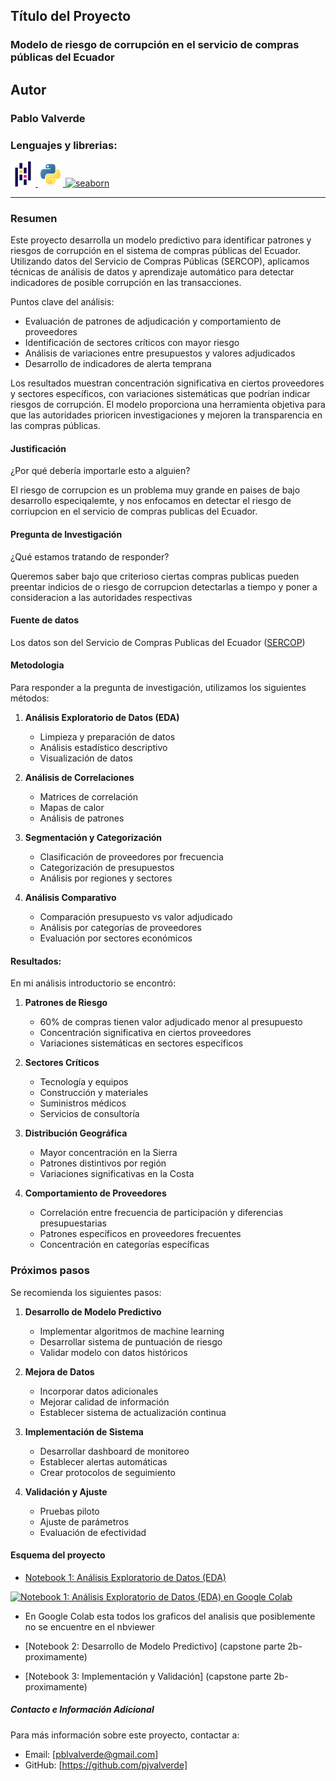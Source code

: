 ## Título del Proyecto
### Modelo de riesgo de corrupción en el servicio de compras públicas del Ecuador

## **Autor**
### Pablo Valverde



<h3 align="left">Lenguajes y librerias:</h3>
<p align="left"> <a href="https://pandas.pydata.org/" target="_blank" rel="noreferrer"> <img src="https://raw.githubusercontent.com/devicons/devicon/2ae2a900d2f041da66e950e4d48052658d850630/icons/pandas/pandas-original.svg" alt="pandas" width="40" height="40"/> </a> <a href="https://www.python.org" target="_blank" rel="noreferrer"> <img src="https://raw.githubusercontent.com/devicons/devicon/master/icons/python/python-original.svg" alt="python" width="40" height="40"/> </a> <a href="https://seaborn.pydata.org/" target="_blank" rel="noreferrer"> <img src="https://seaborn.pydata.org/_images/logo-mark-lightbg.svg" alt="seaborn" width="40" height="40"/> </a> </p>

---
### Resumen 
Este proyecto desarrolla un modelo predictivo para identificar patrones y riesgos de corrupción en el sistema de compras públicas del Ecuador. Utilizando datos del Servicio de Compras Públicas (SERCOP), aplicamos técnicas de análisis de datos y aprendizaje automático para detectar indicadores de posible corrupción en las transacciones.

Puntos clave del análisis:

- Evaluación de patrones de adjudicación y comportamiento de proveedores
- Identificación de sectores críticos con mayor riesgo
- Análisis de variaciones entre presupuestos y valores adjudicados
- Desarrollo de indicadores de alerta temprana

Los resultados muestran concentración significativa en ciertos proveedores y sectores específicos, con variaciones sistemáticas que podrían indicar riesgos de corrupción. El modelo proporciona una herramienta objetiva para que las autoridades prioricen investigaciones y mejoren la transparencia en las compras públicas.


#### Justificación
¿Por qué debería importarle esto a alguien?

El riesgo de corrupcion es un problema muy grande en paises de bajo desarrollo especiqalemte, y nos enfocamos en detectar el riesgo de corriupcion en el servicio de compras publicas del Ecuador.

#### Pregunta de Investigación
¿Qué estamos tratando de responder?

Queremos saber bajo que criterioso ciertas compras publicas pueden preentar indicios de o riesgo de corrupcion  detectarlas a tiempo y poner a consideracion a las autoridades respectivas

#### Fuente de datos
Los datos son del Servicio de Compras Publicas del Ecuador ([SERCOP](https://portal.compraspublicas.gob.ec/sercop/))

#### Metodologia
Para responder a la pregunta de investigación, utilizamos los siguientes métodos:

1. **Análisis Exploratorio de Datos (EDA)**
   - Limpieza y preparación de datos
   - Análisis estadístico descriptivo
   - Visualización de datos

2. **Análisis de Correlaciones**
   - Matrices de correlación
   - Mapas de calor
   - Análisis de patrones

3. **Segmentación y Categorización**
   - Clasificación de proveedores por frecuencia
   - Categorización de presupuestos
   - Análisis por regiones y sectores

4. **Análisis Comparativo**
   - Comparación presupuesto vs valor adjudicado
   - Análisis por categorías de proveedores
   - Evaluación por sectores económicos

#### Resultados:
En mi análisis introductorio se encontró:

1. **Patrones de Riesgo**
   - 60% de compras tienen valor adjudicado menor al presupuesto
   - Concentración significativa en ciertos proveedores
   - Variaciones sistemáticas en sectores específicos

2. **Sectores Críticos**
   - Tecnología y equipos
   - Construcción y materiales
   - Suministros médicos
   - Servicios de consultoría

3. **Distribución Geográfica**
   - Mayor concentración en la Sierra
   - Patrones distintivos por región
   - Variaciones significativas en la Costa

4. **Comportamiento de Proveedores**
   - Correlación entre frecuencia de participación y diferencias presupuestarias
   - Patrones específicos en proveedores frecuentes
   - Concentración en categorías específicas

### Próximos pasos
Se recomienda los siguientes pasos:

1. **Desarrollo de Modelo Predictivo**
   - Implementar algoritmos de machine learning
   - Desarrollar sistema de puntuación de riesgo
   - Validar modelo con datos históricos

2. **Mejora de Datos**
   - Incorporar datos adicionales
   - Mejorar calidad de información
   - Establecer sistema de actualización continua

3. **Implementación de Sistema**
   - Desarrollar dashboard de monitoreo
   - Establecer alertas automáticas
   - Crear protocolos de seguimiento

4. **Validación y Ajuste**
   - Pruebas piloto
   - Ajuste de parámetros
   - Evaluación de efectividad

#### Esquema del proyecto
- [Notebook 1: Análisis Exploratorio de Datos (EDA)](https://nbviewer.jupyter.org/github/pjvalverde/Capstone_Project_modelo_riesgo_corrupcion/blob/main/Risk_Corruption_P1_EDA.ipynb?flush_cache=true)

[![Notebook 1: Análisis Exploratorio de Datos (EDA) en Google Colab](https://colab.research.google.com/drive/1qyhVx5oGVqHLecT2Hq4oEJxEsei-VLqG?usp=sharing)](https://colab.research.google.com/drive/1qyhVx5oGVqHLecT2Hq4oEJxEsei-VLqG?usp=sharing)
- En Google Colab esta todos los graficos del analisis que posiblemente no se encuentre en el nbviewer

- [Notebook 2: Desarrollo de Modelo Predictivo] (capstone parte 2b-proximamente)
- [Notebook 3: Implementación y Validación] (capstone parte 2b-proximamente)
##### Contacto e Información Adicional
Para más información sobre este proyecto, contactar a:
- Email: [pblvalverde@gmail.com]
- GitHub: [https://github.com/pjvalverde]


